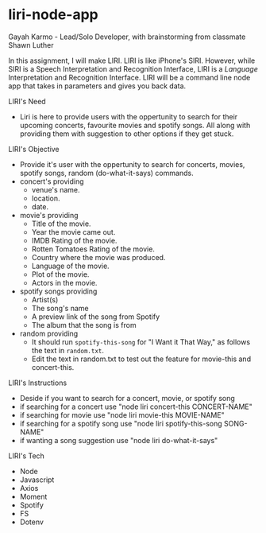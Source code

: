 # liri-node-app

Gayah Karmo - Lead/Solo Developer, with brainstorming from classmate Shawn Luther

In this assignment, I will make LIRI. LIRI is like iPhone's SIRI. However, while SIRI is a Speech Interpretation and Recognition Interface, LIRI is a _Language_ Interpretation and Recognition Interface. LIRI will be a command line node app that takes in parameters and gives you back data.

LIRI's Need
  - Liri is here to provide users with the oppertunity to search for their upcoming concerts, favourite movies and spotify songs. All       along with providing them with suggestion to other options if they get stuck.

LIRI's Objective
  - Provide it's user with the oppertunity to search for concerts, movies, spotify songs, random (do-what-it-says) commands.
  - concert's providing
       * venue's name. 
       * location. 
       * date.
  - movie's providing 
       * Title of the movie.
       * Year the movie came out.
       * IMDB Rating of the movie.
       * Rotten Tomatoes Rating  of the movie.
       * Country where the movie was produced.
       * Language of the movie.
       * Plot of the movie.
       * Actors in the movie.
  - spotify songs providing
       * Artist(s)
       * The song's name
       * A preview link of the song from Spotify
       * The album that the song is from
  - random providing
       * It should run `spotify-this-song` for "I Want it That Way," as follows the text in `random.txt`.
       * Edit the text in random.txt to test out the feature for movie-this and concert-this.
       
 LIRI's Instructions
  - Deside if you want to search for a concert, movie, or spotify song
  - if searching for a concert use "node liri concert-this CONCERT-NAME" 
  - if searching for movie use "node liri movie-this MOVIE-NAME"
  - if searching for a spotify song use "node liri spotify-this-song SONG-NAME"
  - if wanting a song suggestion use "node liri do-what-it-says"
  
 LIRI's Tech
  - Node
  - Javascript
  - Axios
  - Moment
  - Spotify
  - FS
  - Dotenv
    
